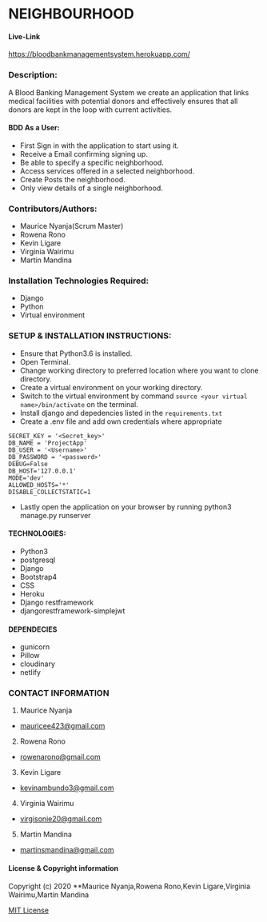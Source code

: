 # NEIGHBOURHOOD 
#### Live-Link
https://bloodbankmanagementsystem.herokuapp.com/
### Description:
A Blood Banking Management System we create an application that links medical facilities with potential donors and effectively ensures that all donors are kept in the loop with current activities. 
#### BDD As a User:
* First Sign in with the application to start using it.
* Receive a Email confirming signing up.
* Be able to specify a specific neighborhood.
* Access services offered in a selected neighborhood.
* Create Posts the neighborhood.
* Only view details of a single neighborhood.

### Contributors/Authors:
* Maurice Nyanja(Scrum Master)
* Rowena Rono
* Kevin Ligare
* Virginia Wairimu
* Martin Mandina

### Installation Technologies Required:
* Django
* Python
* Virtual environment

### SETUP & INSTALLATION INSTRUCTIONS:
 * Ensure that Python3.6 is installed.
 * Open Terminal.
 * Change working directory to preferred location where you want to clone directory.
 * Create a virtual environment on your working directory.
 * Switch to the virtual environment by command ```source <your virtual name>/bin/activate``` on the terminal. 
 * Install django and depedencies listed in the ```requirements.txt```
  * Create a .env file and add own credentials where appropriate

```
SECRET_KEY = '<Secret_key>'
DB_NAME = 'ProjectApp'
DB_USER = '<Username>'
DB_PASSWORD = '<password>'
DEBUG=False
DB_HOST='127.0.0.1'
MODE='dev' 
ALLOWED_HOSTS='*'
DISABLE_COLLECTSTATIC=1
```
* Lastly open the application on your browser by running python3 manage.py runserver

#### TECHNOLOGIES:
* Python3
* postgresql
* Django
* Bootstrap4
* CSS
* Heroku
* Django restframework
* djangorestframework-simplejwt

#### DEPENDECIES
* gunicorn
* Pillow
* cloudinary
* netlify

### CONTACT INFORMATION
1. Maurice Nyanja
*  mauricee423@gmail.com
2. Rowena Rono
*  rowenarono@gmail.com
3. Kevin Ligare
*  kevinambundo3@gmail.com
4. Virginia Wairimu
*  virgisonie20@gmail.com
5. Martin Mandina
* martinsmandina@gmail.com

#### License  & Copyright information
Copyright (c) 2020 **Maurice Nyanja,Rowena Rono,Kevin Ligare,Virginia Wairimu,Martin Mandina

[MIT License](./LICENSE)





  



